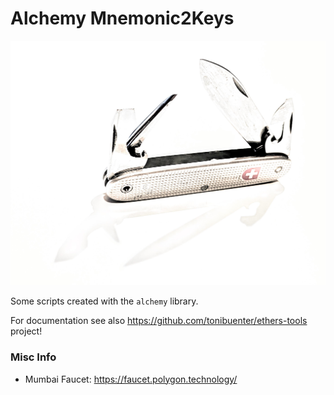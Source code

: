 # Alchemy Mnemonic2Keys

![PXL_20230301_213619882_3.jpg](docs%2FPXL_20230301_213619882_3.jpg)

Some scripts created with the `alchemy` library.

For documentation see also https://github.com/tonibuenter/ethers-tools project!

### Misc Info

- Mumbai Faucet: https://faucet.polygon.technology/
